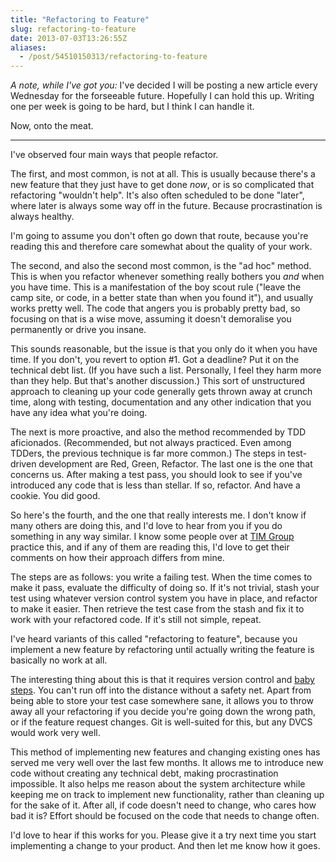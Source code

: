 ```yaml
---
title: "Refactoring to Feature"
slug: refactoring-to-feature
date: 2013-07-03T13:26:55Z
aliases:
  - /post/54510150313/refactoring-to-feature
---
```


*A note, while I've got you:* I've decided I will be posting a new
article every Wednesday for the forseeable future. Hopefully I can hold
this up. Writing one per week is going to be hard, but I think I can
handle it.

Now, onto the meat.

* * * * *

I've observed four main ways that people refactor.

The first, and most common, is not at all. This is usually because
there's a new feature that they just have to get done *now*, or is so
complicated that refactoring "wouldn't help". It's also often scheduled
to be done "later", where later is always some way off in the future.
Because procrastination is always healthy.

I'm going to assume you don't often go down that route, because you're
reading this and therefore care somewhat about the quality of your work.

<!--more-->

The second, and also the second most common, is the "ad hoc" method.
This is when you refactor whenever something really bothers you *and*
when you have time. This is a manifestation of the boy scout rule
("leave the camp site, or code, in a better state than when you found
it"), and usually works pretty well. The code that angers you is
probably pretty bad, so focusing on that is a wise move, assuming it
doesn't demoralise you permanently or drive you insane.

This sounds reasonable, but the issue is that you only do it when you
have time. If you don't, you revert to option \#1. Got a deadline? Put
it on the technical debt list. (If you have such a list. Personally, I
feel they harm more than they help. But that's another discussion.) This
sort of unstructured approach to cleaning up your code generally gets
thrown away at crunch time, along with testing, documentation and any
other indication that you have any idea what you're doing.

The next is more proactive, and also the method recommended by TDD
aficionados. (Recommended, but not always practiced. Even among TDDers,
the previous technique is far more common.) The steps in test-driven
development are Red, Green, Refactor. The last one is the one that
concerns us. After making a test pass, you should look to see if you've
introduced any code that is less than stellar. If so, refactor. And have
a cookie. You did good.

So here's the fourth, and the one that really interests me. I don't know
if many others are doing this, and I'd love to hear from you if you do
something in any way similar. I know some people over at [TIM
Group](http://www.timgroup.com/) practice this, and if any of them are
reading this, I'd love to get their comments on how their approach
differs from mine.

The steps are as follows: you write a failing test. When the time comes
to make it pass, evaluate the difficulty of doing so. If it's not
trivial, stash your test using whatever version control system you have
in place, and refactor to make it easier. Then retrieve the test case
from the stash and fix it to work with your refactored code. If it's
still not simple, repeat.

I've heard variants of this called "refactoring to feature", because you
implement a new feature by refactoring until actually writing the
feature is basically no work at all.

The interesting thing about this is that it requires version control and
[baby steps](http://talboomerik.be/2012/01/16/taking-baby-steps/). You
can't run off into the distance without a safety net. Apart from being
able to store your test case somewhere sane, it allows you to throw away
all your refactoring if you decide you're going down the wrong path, or
if the feature request changes. Git is well-suited for this, but any
DVCS would work very well.

This method of implementing new features and changing existing ones has
served me very well over the last few months. It allows me to introduce
new code without creating any technical debt, making procrastination
impossible. It also helps me reason about the system architecture while
keeping me on track to implement new functionality, rather than cleaning
up for the sake of it. After all, if code doesn't need to change, who
cares how bad it is? Effort should be focused on the code that needs to
change often.

I'd love to hear if this works for you. Please give it a try next time
you start implementing a change to your product. And then let me know
how it goes.
